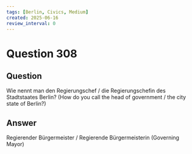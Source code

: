 ```yaml
---
tags: [Berlin, Civics, Medium]
created: 2025-06-16
review_interval: 0
---
```


# Question 308

## Question

Wie nennt man den Regierungschef / die Regierungschefin des Stadtstaates Berlin? (How do you call the head of government / the city state of Berlin?)

## Answer

Regierender Bürgermeister / Regierende Bürgermeisterin (Governing Mayor)
